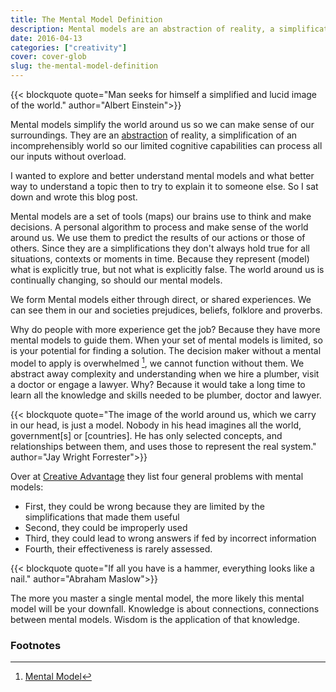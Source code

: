 ```yaml
---
title: The Mental Model Definition
description: Mental models are an abstraction of reality, a simplification of an incomprehensibly world.
date: 2016-04-13
categories: ["creativity"]
cover: cover-glob
slug: the-mental-model-definition
---
```


{{< blockquote quote="Man seeks for himself a simplified and lucid image of the world." author="Albert Einstein">}}

Mental models simplify the world around us so we can make sense of our surroundings. They are an [abstraction](https://en.wikipedia.org/wiki/Abstraction) of reality, a simplification of an incomprehensibly world so our limited cognitive capabilities can process all our inputs without overload.

I wanted to explore and better understand mental models and what better way to understand a topic then to try to explain it to someone else. So I sat down and wrote this blog post.

Mental models are a set of tools (maps) our brains use to think and make decisions. A personal algorithm to process and make sense of the world around us. We use them to predict the results of our actions or those of others. Since they are a simplifications they don't always hold true for all situations, contexts or moments in time. Because they represent (model) what is explicitly true, but not what is explicitly false. The world around us is continually changing, so should our mental models.

We form Mental models either through direct, or shared experiences. We can see them in our and societies prejudices, beliefs, folklore and proverbs.

Why do people with more experience get the job? Because they have more mental models to guide them. When your set of mental models is limited, so is your potential for finding a solution. The decision maker without a mental model to apply is overwhelmed [^creative-advatage], we cannot function without them. We abstract away complexity and understanding when we hire a plumber, visit a doctor or engage a lawyer. Why? Because it would take a long time to learn all the knowledge and skills needed to be plumber, doctor and lawyer.

{{< blockquote quote="The image of the world around us, which we carry in our head, is just a model. Nobody in his head imagines all the world, government[s] or [countries]. He has only selected concepts, and relationships between them, and uses those to represent the real system." author="Jay Wright Forrester">}}

Over at [Creative Advantage](http://www.createadvantage.com/glossary/mental-model) they list four general problems with mental models:

* First, they could be wrong because they are limited by the simplifications that made them useful
* Second, they could be improperly used
* Third, they could lead to wrong answers if fed by incorrect information
* Fourth, their effectiveness is rarely assessed.

{{< blockquote quote="If all you have is a hammer, everything looks like a nail." author="Abraham Maslow">}}

The more you master a single mental model, the more likely this mental model will be your downfall. Knowledge is about connections, connections between mental models. Wisdom is the application of that knowledge.

### Footnotes

[^creative-advatage]: [Mental Model](http://www.createadvantage.com/glossary/mental-model)
